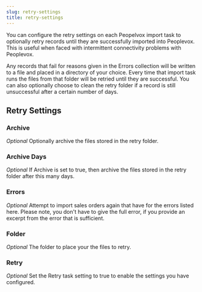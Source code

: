 ```yaml
---
slug: retry-settings
title: retry-settings
---
```


You can configure the retry settings on each Peopelvox import task to optionally retry records until they are successfully imported into Peoplevox. This is useful when faced with intermittent connectivity problems with Peoplevox.

Any records that fail for reasons given in the Errors collection will be written to a file and placed in a directory of your choice. Every time that import task runs the files from that folder will be retried until they are successful. You can also optionally choose to clean the retry folder if a record is still unsuccessful after a certain number of days.

## Retry Settings

### Archive
_Optional_
Optionally archive the files stored in the retry folder.

### Archive Days
_Optional_
If Archive is set to true, then archive the files stored in the retry folder after this many days.

### Errors
_Optional_
Attempt to import sales orders again that have for the errors listed here. Please note, you don't have to give the full error, if you provide an excerpt from the error that is sufficient.

### Folder
_Optional_
The folder to place your the files to retry. 

### Retry
_Optional_
Set the Retry task setting to true to enable the settings you have configured.